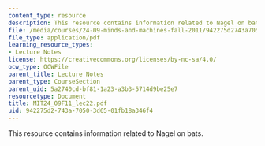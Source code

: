```yaml
---
content_type: resource
description: This resource contains information related to Nagel on bats.
file: /media/courses/24-09-minds-and-machines-fall-2011/942275d2743a70503d6501fb18a346f4_MIT24_09F11_lec22.pdf
file_type: application/pdf
learning_resource_types:
- Lecture Notes
license: https://creativecommons.org/licenses/by-nc-sa/4.0/
ocw_type: OCWFile
parent_title: Lecture Notes
parent_type: CourseSection
parent_uid: 5a2740cd-bf81-1a23-a3b3-5714d9be25e7
resourcetype: Document
title: MIT24_09F11_lec22.pdf
uid: 942275d2-743a-7050-3d65-01fb18a346f4
---
```

This resource contains information related to Nagel on bats.